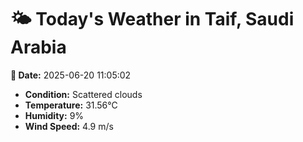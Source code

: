 # 🌤️ Today's Weather in Taif, Saudi Arabia

**📅 Date:** 2025-06-20 11:05:02

- **Condition:** Scattered clouds
- **Temperature:** 31.56°C
- **Humidity:** 9%
- **Wind Speed:** 4.9 m/s
